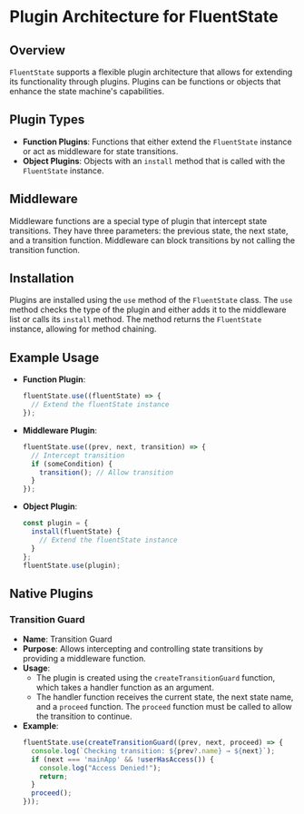 # Plugin Architecture for FluentState

## Overview
`FluentState` supports a flexible plugin architecture that allows for extending its functionality through plugins. Plugins can be functions or objects that enhance the state machine's capabilities.

## Plugin Types
- **Function Plugins**: Functions that either extend the `FluentState` instance or act as middleware for state transitions.
- **Object Plugins**: Objects with an `install` method that is called with the `FluentState` instance.

## Middleware
Middleware functions are a special type of plugin that intercept state transitions. They have three parameters: the previous state, the next state, and a transition function. Middleware can block transitions by not calling the transition function.

## Installation
Plugins are installed using the `use` method of the `FluentState` class. The `use` method checks the type of the plugin and either adds it to the middleware list or calls its `install` method. The method returns the `FluentState` instance, allowing for method chaining.

## Example Usage

- **Function Plugin**:
  ```typescript
  fluentState.use((fluentState) => {
    // Extend the fluentState instance
  });
  ```

- **Middleware Plugin**:
  ```typescript
  fluentState.use((prev, next, transition) => {
    // Intercept transition
    if (someCondition) {
      transition(); // Allow transition
    }
  });
  ```

- **Object Plugin**:
  ```typescript
  const plugin = {
    install(fluentState) {
      // Extend the fluentState instance
    }
  };
  fluentState.use(plugin);
  ```

## Native Plugins

### Transition Guard

- **Name**: Transition Guard
- **Purpose**: Allows intercepting and controlling state transitions by providing a middleware function.
- **Usage**:
  - The plugin is created using the `createTransitionGuard` function, which takes a handler function as an argument.
  - The handler function receives the current state, the next state name, and a `proceed` function. The `proceed` function must be called to allow the transition to continue.
- **Example**:
  ```typescript
  fluentState.use(createTransitionGuard((prev, next, proceed) => {
    console.log(`Checking transition: ${prev?.name} → ${next}`);
    if (next === 'mainApp' && !userHasAccess()) {
      console.log("Access Denied!");
      return;
    }
    proceed();
  }));
  ```
  
